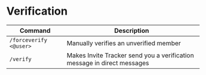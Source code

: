 # Verification

| Command                | Description                                                             |
| ---------------------- | ----------------------------------------------------------------------- |
| `/forceverify <@user>` | Manually verifies an unverified member                                  |
| `/verify`              | Makes Invite Tracker send you a verification message in direct messages |

